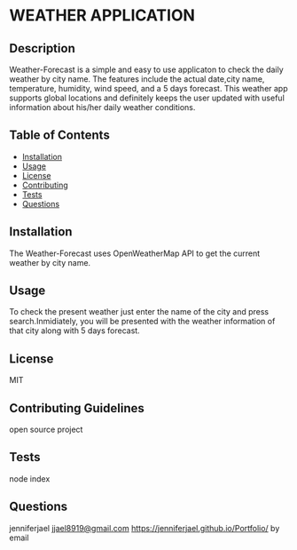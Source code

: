 # WEATHER APPLICATION 
   ## Description
   Weather-Forecast is a simple and easy to use applicaton to check the daily weather by city name. The features include the actual date,city name, temperature, humidity, wind speed, and a 5 days forecast. This weather app supports global locations and definitely keeps the user updated with useful information about his/her daily weather conditions.

   ## Table of Contents
   * [Installation](#installation)
   * [Usage](#usage)
   * [License](#license)
   * [Contributing](#contributing)
   * [Tests](#tests)
   * [Questions](#questions)
   
   ## Installation
   The Weather-Forecast uses OpenWeatherMap API to get the current weather by city name.

   ## Usage
   To check the present weather just enter the name of the city and press search.Inmidiately, you will be presented with the weather information of that city along with 5 days forecast.

   ## License
   MIT

   ## Contributing Guidelines
   open source project
  
   ## Tests
   node index

   ## Questions
   jenniferjael
   jjael8919@gmail.com
   https://jenniferjael.github.io/Portfolio/
   by email